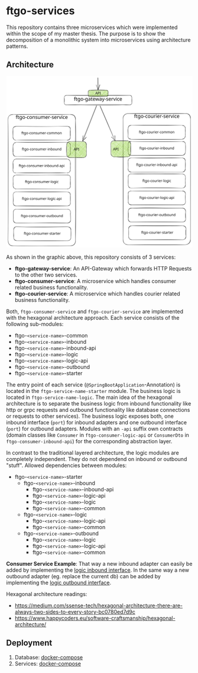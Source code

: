 # ftgo-services
This repository contains three microservices which were implemented within the scope of my master thesis.
The purpose is to show the decomposition of a monolithic system into microservices using architecture patterns.

## Architecture

![Package Architecture](./_documentation/_img/package-architecture.svg)

As shown in the graphic above, this repository consists of 3 services:
- **ftgo-gateway-service**: An API-Gateway which forwards HTTP Requests to the other two services.
- **ftgo-consumer-service**: A microservice which handles consumer related business functionality.
- **ftgo-courier-service**: A microservice which handles courier related business functionality.

Both, `ftgo-consumer-service` and `ftgo-courier-service` are implemented with the hexagonal architecture approach. 
Each service consists of the following sub-modules:
- ftgo-`<service-name>`-common
- ftgo-`<service-name>`-inbound
- ftgo-`<service-name>`-inbound-api
- ftgo-`<service-name>`-logic
- ftgo-`<service-name>`-logic-api
- ftgo-`<service-name>`-outbound
- ftgo-`<service-name>`-starter

The entry point of each service (`@SpringBootApplication`-Annotation) is located in the `ftgo-service-name-starter` module.
The business logic is located in `ftgo-service-name-logic`. The main idea of the hexagonal architecture is to separate the
business logic from inbound functionality like http or grpc requests and outbound functionality like database connections or requests to other services).
The business logic exposes both, one inbound interface (`port`) for inbound adapters and one outbound interface (`port`) for outbound adapters.
Modules with an `-api` suffix own contracts (domain classes like `Consumer` in `ftgo-consumer-logic-api` or 
`ConsumerDto` in `ftgo-consumer-inbound-api`) for the corresponding abstraction layer. 

In contrast to the traditional layered architecture, the logic modules are completely independent. They do not dependend on 
inbound or outbound "stuff". 
Allowed dependencies between modules:
- ftgo-`<service-name>`-starter
  - ftgo-`<service-name>`-inbound
    - ftgo-`<service-name>`-inbound-api
    - ftgo-`<service-name>`-logic-api
    - ftgo-`<service-name>`-logic
    - ftgo-`<service-name>`-common
  - ftgo-`<service-name>`-logic
    - ftgo-`<service-name>`-logic-api
    - ftgo-`<service-name>`-common
  - ftgo-`<service-name>`-outbound
    - ftgo-`<service-name>`-logic
    - ftgo-`<service-name>`-logic-api
    - ftgo-`<service-name>`-common

**Consumer Service Example**: That way a new inbound adapter can easily be
added by implementing the [logic inbound interface](./ftgo-consumer-service/ftgo-consumer-logic/src/main/kotlin/ftgo/consumer/logic/inbound/ConsumerService.kt).
In the same way a new outbound adapter (eg. replace the current db) can be 
added by implementing the [logic outbound interface](./ftgo-consumer-service/ftgo-consumer-logic/src/main/kotlin/ftgo/consumer/logic/outbound/ConsumerRepository.kt).

Hexagonal architecture readings: 
- https://medium.com/ssense-tech/hexagonal-architecture-there-are-always-two-sides-to-every-story-bc0780ed7d9c
- https://www.happycoders.eu/software-craftsmanship/hexagonal-architecture/

## Deployment
1. Database: [docker-compose](./_database/ftgo-databases-dev/docker-compose.yaml)
2. Services: [docker-compose](./docker-compose.yml)